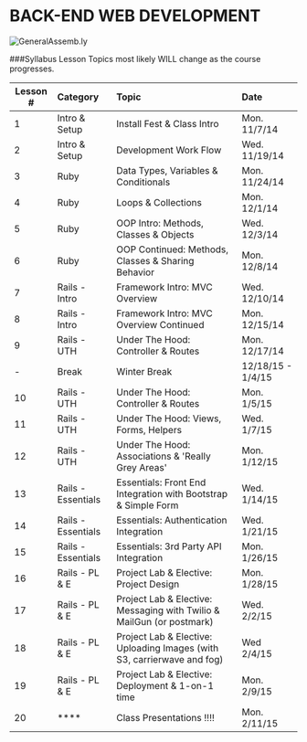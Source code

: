 BACK-END WEB DEVELOPMENT
============================

![GeneralAssemb.ly](https://github.com/generalassembly/ga-ruby-on-rails-for-devs/raw/master/images/ga.png "GeneralAssemb.ly")


###Syllabus
Lesson Topics most likely WILL change as the course progresses. 

| Lesson #    | Category| Topic| Date|
| ------------- |:-------------|:-------------------|:-------------------|
| 1 | Intro & Setup |Install Fest & Class Intro | Mon. 11/7/14| 
| 2 | Intro & Setup | Development Work Flow | Wed. 11/19/14| 
| 3 | Ruby | Data Types, Variables & Conditionals | Mon. 11/24/14|
| 4 | Ruby | Loops & Collections | Mon. 12/1/14|
| 5 | Ruby | OOP Intro: Methods, Classes & Objects| Wed. 12/3/14|
| 6 | Ruby | OOP Continued: Methods, Classes & Sharing Behavior| Mon. 12/8/14|
| 7 | Rails - Intro| Framework Intro: MVC Overview | Wed. 12/10/14|
| 8 | Rails - Intro | Framework Intro: MVC Overview Continued| Mon. 12/15/14|
| 9 | Rails - UTH| Under The Hood:  Controller & Routes| Mon. 12/17/14|
| - | Break| Winter Break | 12/18/15 - 1/4/15|
| 10 | Rails - UTH| Under The Hood:  Controller & Routes| Mon. 1/5/15|
| 11 | Rails - UTH| Under The Hood:  Views, Forms, Helpers| Wed. 1/7/15|
| 12 | Rails - UTH| Under The Hood:  Associations & 'Really Grey Areas'| Mon. 1/12/15|
| 13 | Rails - Essentials| Essentials: Front End Integration with Bootstrap & Simple Form| Wed. 1/14/15|
| 14 | Rails - Essentials| Essentials: Authentication Integration| Wed. 1/21/15|
| 15 | Rails - Essentials| Essentials: 3rd Party API Integration | Mon. 1/26/15|
| 16 | Rails - PL & E| Project Lab & Elective: Project Design | Mon. 1/28/15|
| 17 | Rails - PL & E| Project Lab & Elective: Messaging with Twilio & MailGun (or postmark)| Wed. 2/2/15|
| 18 | Rails - PL & E| Project Lab & Elective: Uploading Images (with S3, carrierwave and fog)| Wed 2/4/15|
| 19| Rails - PL & E| Project Lab & Elective: Deployment & 1-on-1 time| Mon. 2/9/15|
| 20| ****  | Class Presentations !!!!| Mon. 2/11/15|



















